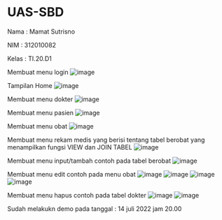 # UAS-SBD

Nama : Mamat Sutrisno

NIM : 312010082

Kelas : TI.20.D1

Membuat menu login
![image](https://user-images.githubusercontent.com/101656195/179032322-badc9884-9069-4868-9ecc-a23d1e4830d4.png)

Tampilan Home
![image](https://user-images.githubusercontent.com/101656195/179032441-0a08f9b4-de1e-49dd-8ab8-375134342df8.png)

Membuat menu dokter
![image](https://user-images.githubusercontent.com/101656195/179032541-43a0336a-2492-4a04-8f68-448c5a20c54b.png)

Membuat menu pasien
![image](https://user-images.githubusercontent.com/101656195/179032753-9f097bdb-f133-4e46-ae1b-44f94aff86ff.png)

Membuat menu obat
![image](https://user-images.githubusercontent.com/01656195/179032844-e7bf3bb1-59c3-42d4-a44d-983c78765673.png)

Membuat menu rekam medis yang berisi tentang tabel berobat yang menampilkan fungsi VIEW dan JOIN TABEL
![image](https://user-images.githubusercontent.com/101656195/179032994-f280379a-cf00-4fd3-acd0-0f4dd186d555.png)

Membuat menu input/tambah contoh pada tabel berobat
![image](https://user-images.githubusercontent.com/101656195/179034087-3136a8e0-009a-43b3-9dae-ae8c9de11647.png)

Membuat menu edit contoh pada menu obat
![image](https://user-images.githubusercontent.com/101656195/179034677-2c085d79-6ecc-4074-ac4b-9035ad0d0a79.png)
![image](https://user-images.githubusercontent.com/101656195/179034815-c2546b1b-9cae-4bf7-9510-017b2e0386ef.png)
![image](https://user-images.githubusercontent.com/101656195/179034914-3955ca01-e7ad-480a-bc97-4cbcdb6e8ea2.png)
![image](https://user-images.githubusercontent.com/101656195/179035026-fb05e8dc-5b12-42be-96f4-d405e942dd98.png)

Membuat menu hapus contoh pada tabel dokter
![image](https://user-images.githubusercontent.com/101656195/179035839-643c5420-fe59-4079-8af1-6af2e53d1298.png)
![image](https://user-images.githubusercontent.com/101656195/179035900-8841ebe0-4a4e-4937-92e6-0ee951ede00c.png)


Sudah melakukn demo pada tanggal : 14 juli 2022 jam 20.00

